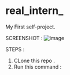# real_intern_
My First self-project.

SCREENSHOT :
![image](https://github.com/user-attachments/assets/6b1aed4a-60a7-4e39-ba60-677aafed7e92)

STEPS :
1) CLone this repo .
2) Run this command :
   ```sh streamlit run intern_detect.py
```
